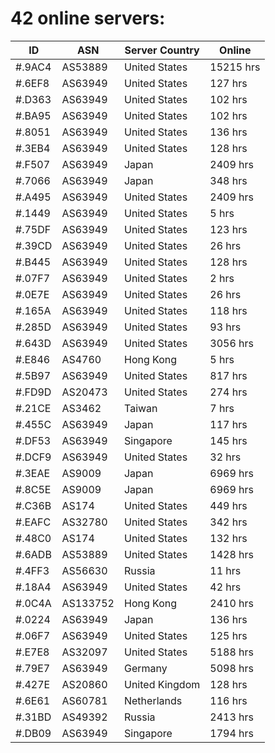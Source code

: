 # 42 online servers:

| ID | ASN | Server Country | Online |
| ------ | ------ | ------ | ------ |
| #.9AC4 | AS53889 | United States | 15215 hrs |
| #.6EF8 | AS63949 | United States | 127 hrs |
| #.D363 | AS63949 | United States | 102 hrs |
| #.BA95 | AS63949 | United States | 102 hrs |
| #.8051 | AS63949 | United States | 136 hrs |
| #.3EB4 | AS63949 | United States | 128 hrs |
| #.F507 | AS63949 | Japan | 2409 hrs |
| #.7066 | AS63949 | Japan | 348 hrs |
| #.A495 | AS63949 | United States | 2409 hrs |
| #.1449 | AS63949 | United States | 5 hrs |
| #.75DF | AS63949 | United States | 123 hrs |
| #.39CD | AS63949 | United States | 26 hrs |
| #.B445 | AS63949 | United States | 128 hrs |
| #.07F7 | AS63949 | United States | 2 hrs |
| #.0E7E | AS63949 | United States | 26 hrs |
| #.165A | AS63949 | United States | 118 hrs |
| #.285D | AS63949 | United States | 93 hrs |
| #.643D | AS63949 | United States | 3056 hrs |
| #.E846 | AS4760 | Hong Kong | 5 hrs |
| #.5B97 | AS63949 | United States | 817 hrs |
| #.FD9D | AS20473 | United States | 274 hrs |
| #.21CE | AS3462 | Taiwan | 7 hrs |
| #.455C | AS63949 | Japan | 117 hrs |
| #.DF53 | AS63949 | Singapore | 145 hrs |
| #.DCF9 | AS63949 | United States | 32 hrs |
| #.3EAE | AS9009 | Japan | 6969 hrs |
| #.8C5E | AS9009 | Japan | 6969 hrs |
| #.C36B | AS174 | United States | 449 hrs |
| #.EAFC | AS32780 | United States | 342 hrs |
| #.48C0 | AS174 | United States | 132 hrs |
| #.6ADB | AS53889 | United States | 1428 hrs |
| #.4FF3 | AS56630 | Russia | 11 hrs |
| #.18A4 | AS63949 | United States | 42 hrs |
| #.0C4A | AS133752 | Hong Kong | 2410 hrs |
| #.0224 | AS63949 | Japan | 136 hrs |
| #.06F7 | AS63949 | United States | 125 hrs |
| #.E7E8 | AS32097 | United States | 5188 hrs |
| #.79E7 | AS63949 | Germany | 5098 hrs |
| #.427E | AS20860 | United Kingdom | 128 hrs |
| #.6E61 | AS60781 | Netherlands | 116 hrs |
| #.31BD | AS49392 | Russia | 2413 hrs |
| #.DB09 | AS63949 | Singapore | 1794 hrs |

